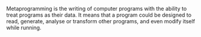 Metaprogramming is the writing of computer programs with the ability to treat programs as their data. It means that a program could be designed to read, generate, analyse or transform other programs, and even modify itself while running.
